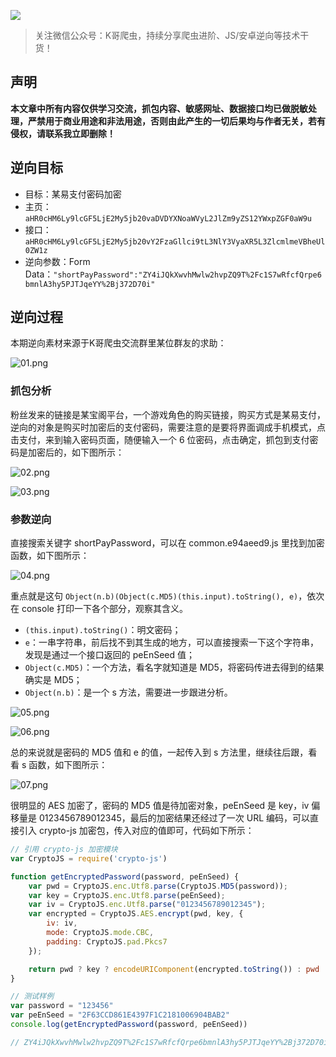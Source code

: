 ![](https://i.loli.net/2021/08/07/JbP4zaS2TxU6Rkd.png)

> 关注微信公众号：K哥爬虫，持续分享爬虫进阶、JS/安卓逆向等技术干货！


## 声明

**本文章中所有内容仅供学习交流，抓包内容、敏感网址、数据接口均已做脱敏处理，严禁用于商业用途和非法用途，否则由此产生的一切后果均与作者无关，若有侵权，请联系我立即删除！**

## 逆向目标

- 目标：某易支付密码加密
- 主页：`aHR0cHM6Ly9lcGF5LjE2My5jb20vaDVDYXNoaWVyL2JlZm9yZS12YWxpZGF0aW9u`
- 接口：`aHR0cHM6Ly9lcGF5LjE2My5jb20vY2FzaGllci9tL3NlY3VyaXR5L3ZlcmlmeVBheUl0ZW1z`
- 逆向参数：Form Data：`"shortPayPassword":"ZY4iJQkXwvhMwlw2hvpZQ9T%2Fc1S7wRfcfQrpe6bmnlA3hy5PJTJqeYY%2Bj372D70i"`

## 逆向过程

本期逆向素材来源于K哥爬虫交流群里某位群友的求助：

![01.png](https://i.loli.net/2021/11/05/JgSpVQ7M4TU3LjO.png)

### 抓包分析

粉丝发来的链接是某宝阁平台，一个游戏角色的购买链接，购买方式是某易支付，逆向的对象是购买时加密后的支付密码，需要注意的是要将界面调成手机模式，点击支付，来到输入密码页面，随便输入一个 6 位密码，点击确定，抓包到支付密码是加密后的，如下图所示：

![02.png](https://i.loli.net/2021/11/05/YWTQb81rA3JcgfM.png)

![03.png](https://i.loli.net/2021/11/05/taSdD4RecyLO1Wj.png)

### 参数逆向

直接搜索关键字 shortPayPassword，可以在 common.e94aeed9.js 里找到加密函数，如下图所示：

![04.png](https://i.loli.net/2021/11/05/RF9nVB5o3l1NUiM.png)

重点就是这句 `Object(n.b)(Object(c.MD5)(this.input).toString(), e)`，依次在 console 打印一下各个部分，观察其含义。

- `(this.input).toString()`：明文密码；
- `e`：一串字符串，前后找不到其生成的地方，可以直接搜索一下这个字符串，发现是通过一个接口返回的 peEnSeed 值；
- `Object(c.MD5)`：一个方法，看名字就知道是 MD5，将密码传进去得到的结果确实是 MD5；
- `Object(n.b)`：是一个 s 方法，需要进一步跟进分析。

![05.png](https://i.loli.net/2021/11/05/QdL4vXEW8lPtgYb.png)

![06.png](https://i.loli.net/2021/11/05/jy69gXO3pDMGrcQ.png)

总的来说就是密码的 MD5 值和 e 的值，一起传入到 s 方法里，继续往后跟，看看 s 函数，如下图所示：

![07.png](https://i.loli.net/2021/11/05/yaDMwKOVsJYxntQ.png)

很明显的 AES 加密了，密码的 MD5 值是待加密对象，peEnSeed 是 key，iv 偏移量是 0123456789012345，最后的加密结果还经过了一次 URL 编码，可以直接引入 crypto-js 加密包，传入对应的值即可，代码如下所示：

```javascript
// 引用 crypto-js 加密模块
var CryptoJS = require('crypto-js')

function getEncryptedPassword(password, peEnSeed) {
    var pwd = CryptoJS.enc.Utf8.parse(CryptoJS.MD5(password));
    var key = CryptoJS.enc.Utf8.parse(peEnSeed);
    var iv = CryptoJS.enc.Utf8.parse("0123456789012345");
    var encrypted = CryptoJS.AES.encrypt(pwd, key, {
        iv: iv,
        mode: CryptoJS.mode.CBC,
        padding: CryptoJS.pad.Pkcs7
    });

    return pwd ? key ? encodeURIComponent(encrypted.toString()) : pwd : ""
}

// 测试样例
var password = "123456"
var peEnSeed = "2F63CCD861E4397F1C2181006904BAB2"
console.log(getEncryptedPassword(password, peEnSeed))

// ZY4iJQkXwvhMwlw2hvpZQ9T%2Fc1S7wRfcfQrpe6bmnlA3hy5PJTJqeYY%2Bj372D70i
```

